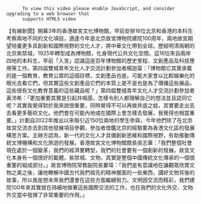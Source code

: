 
          To view this video please enable JavaScript, and consider upgrading to a web browser that
          supports HTML5 video
【有線新聞】開幕3年的香港故宮文化博物館，早前安排16位北京和香港的本科生考察兩地不同的文化項目，適逢今年是北京故宮博物院建院100周年，兩地故宮期望培養更多具創新和國際視野的文化人才，將中華文化帶到全球。歷經明清兩朝的北京紫禁城，1925年轉型成為博物館，化身現代公共文化空間。這16位來自兩岸四地的本科生，早前「入宮」認識這座百年博物館的歷史里程、文創產品及科技應用等工作。第四屆雙城青年文化人才交流計劃參加者楊迦甯：「博物館它其實承載的是一個教育，教育公眾的這個目標，文創產品也是。可能大家會以比較娛樂化的眼光去看它們，但其實這些文創產品它們的本質上是不是也是為了傳播這些展品，這些很有文化教育意義的這些藏品呢？」第四屆雙城青年文化人才交流計劃參加者黃沛希：「更加重要其實是引起共鳴感，怎樣令別人都理解自己的想法並且認同它呢？其實我覺得對於我來說很重要，同時覺得不可以再做井底之蛙，其實要走出去去看更多藝術文化。他們會在可能內地或在國際上會怎樣去發展，我覺得也相當重要。」計劃自2022年推出以來吸引近150位兩地的學生參與，今年他們除了在北京故宮交流亦去到其他發展項目參觀，參加者借鑑北京的經驗要為香港文化區的發展構思方案。主辦方認為，新一代的文化人才具備創新思維和國際視野，有助推動傳統文博機構和文化旅遊的發展。香港故宮文化博物館館長吳志華：「我們整個社會現在處於一個變革，我們的經濟要轉型，我們的社會要有一個創新的發展。故宮文化本身有一個很好的載體，紫禁城、文物，其實是整個中國傳統文化傳承的一個很重要的組成部分。」故宮博物院常務副院長婁瑋：「我們是有意識地在讓觀眾欣賞文物之美之後，讓他瞭解中國古代我們祖先的精神層面的一些東西，講好文物背後的故事，所以我是想未來我們還會在這些方面繼續努力。文明因交流而精彩，我們建院100年來其實就在持續地做著這些國際交流的工作，也在我們的文化外交、文物外交當中發揮了非常重要的作用。」